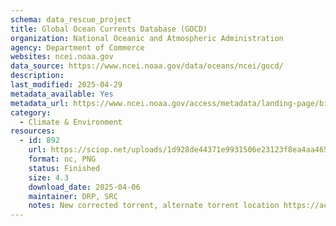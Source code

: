 ```yaml
---
schema: data_rescue_project 
title: Global Ocean Currents Database (GOCD)
organization: National Oceanic and Atmospheric Administration
agency: Department of Commerce
websites: ncei.noaa.gov
data_source: https://www.ncei.noaa.gov/data/oceans/ncei/gocd/
description: 
last_modified: 2025-04-29
metadata_available: Yes
metadata_url: https://www.ncei.noaa.gov/access/metadata/landing-page/bin/iso?id=gov.noaa.nodcNCEI-GOCD
category:
  - Climate & Environment 
resources:
  - id: 892
    url: https://sciop.net/uploads/1d928de44371e9931506e23123f8ea4aa465e3f4
    format: nc, PNG
    status: Finished
    size: 4.3
    download_date: 2025-04-06
    maintainer: DRP, SRC
    notes: New corrected torrent, alternate torrent location https://academictorrents.com/details/1d928de44371e9931506e23123f8ea4aa465e3f4
---
```

